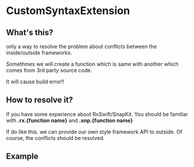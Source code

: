 # CustomSyntaxExtension

## What's this?

only a way to resolve the problem about conflicts between the inside/outside frameworks.

Somethmes we will create a function which is same with another which comes from 3rd party source code.

It will cause build error!!

## How to resolve it?

If you have some experience about RxSwift/SnapKit.
You should be familiar with **.rx.{function name}** and **.snp.{function name}**

If do like this. we can provide our own style framework API to outside. Of course, the conflicts should be resolved.

## Example